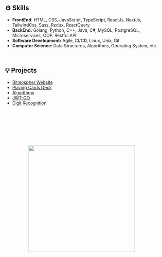 <h2>⚙️ Skills</h2>
<ul>
  <li><b>FrontEnd:</b> HTML, CSS, JavaScript, TypeScript, ReactJs, NextJs, TailwindCss, Sass, Redux, ReactQuery</li>
  <li><b>BackEnd:</b> Golang, Python, C++, Java, C#, MySQL, PostgreSQL, Microservices, OOP, Restful API</li>
  <li><b>Software Development:</b> Agile, CI/CD, Linux, Unix, Git</li>
  <li><b>Computer Science:</b> Data Structures, Algorithms, Operating System, etc.</li>
</ul>
<br />
<h2>💡 Projects</h2>
<ul>
  <li><a href="http://www.bitmospher.com">Bitmospher Website</a></li>
  <li><a href="https://github.com/amirhalijani/playingcardsdeck">Playing Cards Deck</a></li>
  <li><a href="https://github.com/amirhalijani/algorithms">Algorithms</a></li>
  <li><a href="https://github.com/amirhalijani/jwt-go">JWT-GO</a></li>
  <li><a href="https://github.com/amirhalijani/num_recognition">Digit Recognition</a></li>
</ul>
<br />
<br />
<br />
<br />
<br />
<br />
<p align="center">
  <img src="https://adaickalavan.github.io/assets/images/gophercises_punching.jpg" width="350" style="margin: auto;"/>
</p>
